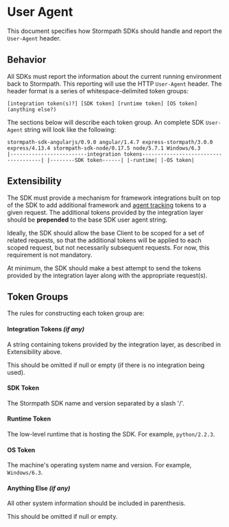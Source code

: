 # User Agent

This document specifies how Stormpath SDKs should handle and report the `User-Agent` header.

## Behavior

All SDKs must report the information about the current running environment back to Stormpath. This reporting will use the HTTP `User-Agent` header. The header format is a series of  whitespace-delimited token groups:

```
[integration token(s)?] [SDK token] [runtime token] [OS token] (anything else?)
```

The sections below will describe each token group. An complete SDK `User-Agent` string will look like the following:

```
stormpath-sdk-angularjs/0.9.0 angular/1.4.7 express-stormpath/3.0.0 express/4.13.4 stormpath-sdk-node/0.17.5 node/5.7.1 Windows/6.3
|-------------------------integration tokens-------------------------------------| |--------SDK token------| |-runtime| |-OS token|
```

## Extensibility

The SDK must provide a mechanism for framework integrations built on top of the SDK to add additional framework and [agent tracking](https://github.com/stormpath/stormpath-framework-spec/blob/master/agent-tracking.md) tokens to a given request. The additional tokens provided by the integration layer should be **prepended** to the base SDK user agent string.

Ideally, the SDK should allow the base Client to be scoped for a set of related requests, so that the additional tokens will be applied to each scoped request, but not necessarily subsequent requests. For now, this requirement is not mandatory.

At minimum, the SDK should make a best attempt to send the tokens provided by the integration layer along with the appropriate request(s).

## Token Groups

The rules for constructing each token group are:

#### Integration Tokens *(if any)*

A string containing tokens provided by the integration layer, as described in Extensibility above.

This should be omitted if null or empty (if there is no integration being used).

#### SDK Token

The Stormpath SDK name and version separated by a slash '/'.

#### Runtime Token

The low-level runtime that is hosting the SDK. For example, `python/2.2.3`.

#### OS Token

The machine's operating system name and version. For example, `Windows/6.3`.

#### Anything Else *(if any)*

All other system information should be included in parenthesis.

This should be omitted if null or empty.
